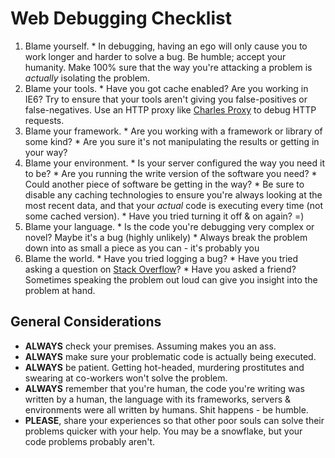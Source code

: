 # Web Debugging Checklist

  1. Blame yourself.
    * In debugging, having an ego will only cause you to work longer and harder to solve a bug. Be humble; accept your humanity. Make 100% sure that the way you're attacking a problem is _actually_ isolating the problem.
  2. Blame your tools.
    * Have you got cache enabled? Are you working in IE6? Try to ensure that your tools aren't giving you false-positives or false-negatives. Use an HTTP proxy like [Charles Proxy](http://www.charlesproxy.com/) to debug HTTP requests.
  3. Blame your framework.
    * Are you working with a framework or library of some kind?
    * Are you sure it's not manipulating the results or getting in your way?
  4. Blame your environment.
    * Is your server configured the way you need it to be?
    * Are you running the write version of the software you need?
    * Could another piece of software be getting in the way?
    * Be sure to disable any caching technologies to ensure you're always looking at the most recent data, and that your _actual_ code is executing every time (not some cached version).
    * Have you tried turning it off & on again? =)
  5. Blame your language.
    * Is the code you're debugging very complex or novel? Maybe it's a bug (highly unlikely)
    * Always break the problem down into as small a piece as you can - it's probably you
  6. Blame the world.
    * Have you tried logging a bug?
    * Have you tried asking a question on [Stack Overflow](http://stackoverflow.com)?
    * Have you asked a friend? Sometimes speaking the problem out loud can give you insight into the problem at hand.

## General Considerations ##

* **ALWAYS** check your premises. Assuming makes you an ass.
* **ALWAYS** make sure your problematic code is actually being executed.
* **ALWAYS** be patient. Getting hot-headed, murdering prostitutes and swearing at co-workers won't solve the problem.
* **ALWAYS** remember that you're human, the code you're writing was written by a human, the language with its frameworks, servers & environments were all written by humans. Shit happens - be humble.
* **PLEASE**, share your experiences so that other poor souls can solve their problems quicker with your help. You may be a snowflake, but your code problems probably aren't.
